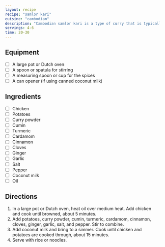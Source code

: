 ```yaml
---
layout: recipe
recipe: "samlor kari"
cuisine: "cambodian"
description: "Cambodian samlor kari is a type of curry that is typically made with chicken, potatoes, and a variety of spices. It is often served with rice or noodles."
servings: 4-6
time: 20-30
---
```


## Equipment
- [ ] A large pot or Dutch oven
- [ ] A spoon or spatula for stirring
- [ ] A measuring spoon or cup for the spices
- [ ] A can opener (if using canned coconut milk)

## Ingredients
- [ ] Chicken
- [ ] Potatoes
- [ ] Curry powder
- [ ] Cumin
- [ ] Turmeric
- [ ] Cardamom
- [ ] Cinnamon
- [ ] Cloves
- [ ] Ginger
- [ ] Garlic
- [ ] Salt
- [ ] Pepper
- [ ] Coconut milk
- [ ] Oil

## Directions
1. In a large pot or Dutch oven, heat oil over medium heat. Add chicken and cook until browned, about 5 minutes.
2. Add potatoes, curry powder, cumin, turmeric, cardamom, cinnamon, cloves, ginger, garlic, salt, and pepper. Stir to combine.
3. Add coconut milk and bring to a simmer. Cook until chicken and potatoes are cooked through, about 15 minutes.
4. Serve with rice or noodles.
